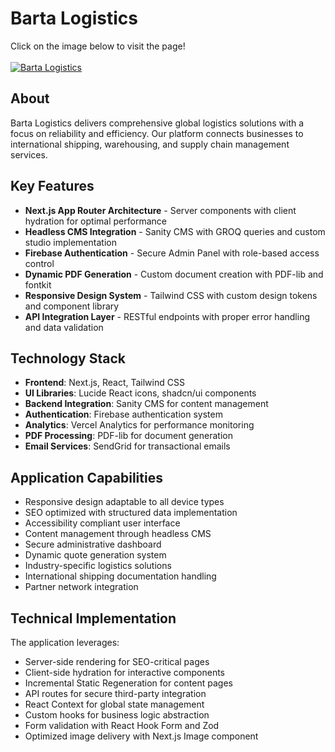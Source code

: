 # Barta Logistics

Click on the image below to visit the page!
<br></br>
[![Barta Logistics](https://github.com/danieltanurhan/bartalogistics/blob/master/public/images/homepage-snapshot.png?raw=true)](https://bartalogistics-git-master-daniel-tanurhans-projects.vercel.app/)

## About

Barta Logistics delivers comprehensive global logistics solutions with a focus on reliability and efficiency. Our platform connects businesses to international shipping, warehousing, and supply chain management services.

## Key Features

- **Next.js App Router Architecture** - Server components with client hydration for optimal performance
- **Headless CMS Integration** - Sanity CMS with GROQ queries and custom studio implementation
- **Firebase Authentication** - Secure Admin Panel with role-based access control
- **Dynamic PDF Generation** - Custom document creation with PDF-lib and fontkit
- **Responsive Design System** - Tailwind CSS with custom design tokens and component library
- **API Integration Layer** - RESTful endpoints with proper error handling and data validation

## Technology Stack

- **Frontend**: Next.js, React, Tailwind CSS
- **UI Libraries**: Lucide React icons, shadcn/ui components
- **Backend Integration**: Sanity CMS for content management
- **Authentication**: Firebase authentication system
- **Analytics**: Vercel Analytics for performance monitoring
- **PDF Processing**: PDF-lib for document generation
- **Email Services**: SendGrid for transactional emails

## Application Capabilities

- Responsive design adaptable to all device types
- SEO optimized with structured data implementation
- Accessibility compliant user interface
- Content management through headless CMS
- Secure administrative dashboard
- Dynamic quote generation system
- Industry-specific logistics solutions
- International shipping documentation handling
- Partner network integration

## Technical Implementation

The application leverages:
- Server-side rendering for SEO-critical pages
- Client-side hydration for interactive components
- Incremental Static Regeneration for content pages
- API routes for secure third-party integration
- React Context for global state management
- Custom hooks for business logic abstraction
- Form validation with React Hook Form and Zod
- Optimized image delivery with Next.js Image component
